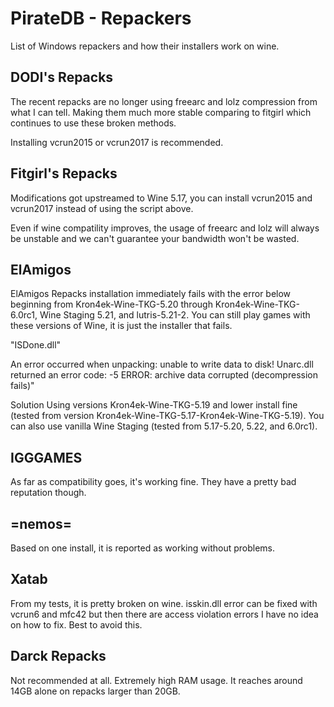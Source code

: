 # PirateDB - Repackers
List of Windows repackers and how their installers work on wine.
<br>

## DODI's Repacks

The recent repacks are no longer using freearc and lolz compression from what I can tell. Making them much more stable comparing to fitgirl which continues to use these broken methods.

Installing vcrun2015 or vcrun2017 is recommended.

## Fitgirl's Repacks

Modifications got upstreamed to Wine 5.17, you can install vcrun2015 and vcrun2017 instead of using the script above.

Even if wine compatility improves, the usage of freearc and lolz will always be unstable and we can't guarantee your bandwidth won't be wasted.

## ElAmigos
ElAmigos Repacks installation immediately fails with the error below beginning from Kron4ek-Wine-TKG-5.20 through Kron4ek-Wine-TKG-6.0rc1, Wine Staging 5.21, and lutris-5.21-2. You can still play games with these versions of Wine, it is just the installer that fails.

"ISDone.dll"

An error occurred when unpacking: unable to write data to disk!
Unarc.dll returned an error code: -5
ERROR: archive data corrupted (decompression fails)"

Solution
Using versions Kron4ek-Wine-TKG-5.19 and lower install fine (tested from version Kron4ek-Wine-TKG-5.17-Kron4ek-Wine-TKG-5.19). You can also use vanilla Wine Staging (tested from 5.17-5.20, 5.22, and 6.0rc1).

## IGGGAMES

As far as compatibility goes, it's working fine. They have a pretty bad reputation though.

## =nemos=

Based on one install, it is reported as working without problems.

## Xatab

From my tests, it is pretty broken on wine. isskin.dll error can be fixed with vcrun6 and mfc42 but then there are access violation errors I have no idea on how to fix. Best to avoid this.

## Darck Repacks

Not recommended at all. Extremely high RAM usage. It reaches around 14GB alone on repacks larger than 20GB.